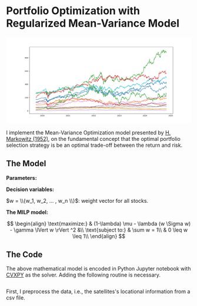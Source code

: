 # Portfolio Optimization with Regularized Mean-Variance Model

<img src="images/stock_market.png" width="1000" >

I implement the Mean-Variance Optimization model presented by [H. Markowitz (1952)](https://www.jstor.org/stable/2975974), on the fundamental concept that the optimal portfolio selection strategy is be an optimal trade-off between the return and risk. 

## The Model

**Parameters:**



**Decision variables:**

$w = \\{w_1, w_2, ... , w_n \\}$: weight vector for all stocks. 

**The MILP model:**

$$
\begin{align}
	\text{maximize:}	& (1-\lambda) \mu - \lambda (w \Sigma w) - \gamma \lVert w \rVert ^2 &\\    
	\text{subject to:} 	& \sum w = 1\\
    				& 0 \leq w \leq 1\\
\end{align}
$$

## The Code

The above mathematical model is encoded in Python Jupyter notebook with [CVXPY](https://www.cvxpy.org/) as the solver. Adding the following routine is necessary. 

```javascript

```
 
First, I preprocess the data, i.e., the satellites's locational information from a csv file. 

